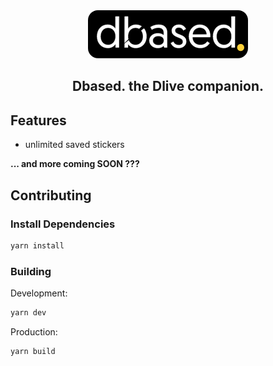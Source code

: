 <div align="center">
<img src="media/banner.png"/>

<h2>Dbased. the Dlive companion.</h2>
</div>

## Features

- unlimited saved stickers

**... and more coming SOON ???**



## Contributing

### Install Dependencies
```sh
yarn install
```
### Building
Development:
```sh
yarn dev
```

Production:
```sh
yarn build
```
